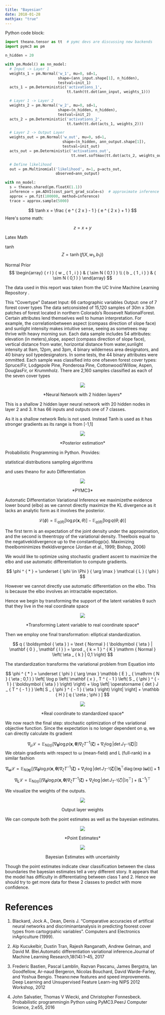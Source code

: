 ```yaml
---
title: "Bayesian"
date: 2018-01-28
mathjax: "true"
---
```


Python code block:
```python
import theano.tensor as tt  # pymc devs are discussing new backends
import pymc3 as pm

n_hidden = 20

with pm.Model() as nn_model:
  # Input -> Layer 1
  weights_1 = pm.Normal('w_1', mu=0, sd=1,
                        shape=(ann_input.shape[1], n_hidden),
                        testval=init_1)
  acts_1 = pm.Deterministic('activations_1',
                            tt.tanh(tt.dot(ann_input, weights_1)))

  # Layer 1 -> Layer 2
  weights_2 = pm.Normal('w_2', mu=0, sd=1,
                        shape=(n_hidden, n_hidden),
                        testval=init_2)
  acts_2 = pm.Deterministic('activations_2',
                            tt.tanh(tt.dot(acts_1, weights_2)))

  # Layer 2 -> Output Layer
  weights_out = pm.Normal('w_out', mu=0, sd=1,
                          shape=(n_hidden, ann_output.shape[1]),
                          testval=init_out)
  acts_out = pm.Deterministic('activations_out',
                              tt.nnet.softmax(tt.dot(acts_2, weights_out)))  # noqa

  # Define likelihood
  out = pm.Multinomial('likelihood', n=1, p=acts_out,
                       observed=ann_output)

with nn_model:
  s = theano.shared(pm.floatX(1.1))
  inference = pm.ADVI(cost_part_grad_scale=s)  # approximate inference done using ADVI
  approx = pm.fit(100000, method=inference)
  trace = approx.sample(5000)
```

$$
\tanh x = \frac { e ^ { 2 x } - 1 } { e ^ { 2 x } + 1 }
$$
Here's some math:

$$z=x+y$$

Latex Math

tanh
$$ Z = \tanh \left( f \left( X , w _ { 1 } , b _ { 1 } \right) \right) $$

Normal Prior
$$ \begin{array} { r l } { w _ { 1 , i } } & { \sim N ( 0,1 ) } \\ { b _ { 1 , i } } & { \sim N ( 0,1 ) } \end{array}
$$


The data used in this report was taken from the UC Irvine Machine Learning Repository .

This "Covertype" Dataset
Input: 66 cartographic variables
Output: one of 7 forest cover types
  The data setconsisted of 15,120 samples of 30m x 30m patches of forest located in northern Colorado’s Roosevelt NationalForest.   Certain  attributes  lend  themselves  well  to  human  interpretation.   For  example,  the  correlationbetween aspect (compass direction of slope face) and sunlight intensity makes intuitive sense, seeing as sometrees may thrive with heavy morning sun.  Each data sample includes 54 attributes:  elevation (in meters),slope, aspect (compass direction of slope face), vertical distance from water, horizontal distance from water,sunlight intensity at 9am,  12pm,  and 3pm,  4 binary wilderness area designators,  and 40 binary soil typedesignators.  In some tests, the 44 binary attributes were ommitted.  Each sample was classified into one ofseven forest cover types: Spruce/Fir, Lodgepole Pine, Ponderosa Pine, Cottonwood/Willow, Aspen, DouglasFir, or Krummholz.  There are 2,160 samples classified as each of the seven cover types


<p align="center">
<img src="https://imgur.com/IW3YlC1.jpg">
</p>

<center>
*Neural Network with 2 hidden layers*
</center>

This is a shallow 2 hidden layer neural network with 20 hidden nodes in layer 2 and 3. It has 66 inputs and outputs one of 7 classes.

As it is a shallow network Relu is not used. Instead Tanh is used as it has stronger gradients as its range is from [-1,1]

<p align="center">
<img src="https://imgur.com/uQLulwa.jpg">
</p>

<center>
*Posterior estimation*
</center>


Probabilistic Programming in Python. Provides:

statistical distributions
sampling algorithms

and uses theano for auto Differentiation

<p align="center">
<img src="https://imgur.com/rlj30rc.jpg">
</p>

<center>
*PYMC3*
</center>

Automatic Differentiation Variational Inference
we maximizethe evidence lower bound (elbo) as we cannot directly maximize the KL divergence as it lacks an analytic form as it involves the posterior.



$$
\mathcal { L } ( \phi ) = \mathbb { E } _ { q ( \theta ) } [ \log p ( \mathbf { x } , \theta ) ] - \mathbb { E } _ { q ( \theta ) } [ \log q ( \theta ; \phi ) ]
$$


The first term is an expectation of the joint density under the approximation, and the second is theentropy of the variational density. Theelbois equal to the negativekldivergence up to the constantlogp(x). Maximizing theelbominimizes thekldivergence (Jordan et al., 1999; Bishop, 2006)


We would like to optimize using stochastic gradient ascent to maximize the elbo and use automatic differentiation to compute gradients.

$$
\phi ^ { * } = \underset { \phi \in \Phi } { \arg \max } \mathcal { L } ( \phi )
$$

However we cannot directly use automatic differentiation on the elbo. This is because the elbo involves an intractable expectation.

Hence we begin by transforming the support of the latent variables θ such that they live in the real coordinate space

<p align="center">
<img src="https://imgur.com/O8cQbDP.jpg">
</p>

<center>
*Transforming Latent variable to real coordinate space*
</center>

 Then we employ one final transformation: elliptical standardization.

$$
q ( \boldsymbol { \eta } ) = \text { Normal } ( \boldsymbol { \eta } | \mathbf { 0 } , \mathbf { I } ) = \prod _ { k = 1 } ^ { K } \mathrm { Normal } \left( \eta _ { k } | 0,1 \right)
$$

The standardization transforms the variational problem from Equation into

$$
\phi ^ { * } = \underset { \phi } { \arg \max } \mathbb { E } _ { \mathrm { N } ( \eta ; 0,1 ) } \left[ \log p \left( \mathbf { x } , T ^ { - 1 } \left( S _ { \phi } ^ { - 1 } ( \boldsymbol { \eta } ) \right) \right) + \log \left| \operatorname { det } J _ { T ^ { - 1 } } \left( S _ { \phi } ^ { - 1 } ( \eta ) \right) \right| \right] + \mathbb { H } [ q ( \zeta ; \phi ) ]
$$

<p align="center">
<img src="https://imgur.com/BHsOwsg.jpg">
</p>

<center>
*Real coordinate to standardized space*
</center>

We now reach the final step: stochastic optimization of the variational objective function. Since the expectation is no longer dependent on φ, we can directly calculate its gradient

$$
\nabla _ { \mu } \mathcal { L } = \mathbb { E } _ { \mathrm { N } ( \eta ) } \left[ \nabla _ { \boldsymbol { \theta } } \log p ( \mathbf { x } , \boldsymbol { \theta } ) \nabla _ { \zeta } T ^ { - 1 } ( \boldsymbol { \zeta } ) + \nabla _ { \zeta } \log \left| \operatorname { det } J _ { T ^ { - 1 } } ( \boldsymbol { \zeta } ) \right| \right]
$$
We obtain gradients with respect to ω (mean-field) and L (full-rank) in a similar fashion

$$
\nabla _ { \boldsymbol { \omega } } \mathcal { L } = \mathbb { E } _ { \mathrm { N } ( \boldsymbol { \eta } ) } \left[ \left( \nabla _ { \boldsymbol { \theta } } \log p ( \mathbf { x } , \boldsymbol { \theta } ) \nabla _ { \zeta } T ^ { - 1 } ( \boldsymbol { \zeta } ) + \nabla _ { \zeta } \log \left| \operatorname { det } J _ { T ^ { - 1 } } ( \boldsymbol { \zeta } ) \right| \right) \boldsymbol { \eta } ^ { \top } \operatorname { diag } ( \exp ( \boldsymbol { \omega } ) ) \right] + \mathbf { 1 }
$$

$$
\nabla _ { \mathbf { L } } \mathcal { L } = \mathbb { E } _ { \mathrm { N } ( \eta ) } \left[ \left( \nabla _ { \boldsymbol { \theta } } \log p ( \mathbf { x } , \boldsymbol { \theta } ) \nabla _ { \zeta } T ^ { - 1 } ( \boldsymbol { \zeta } ) + \nabla _ { \zeta } \log \left| \operatorname { det } J _ { T ^ { - 1 } } ( \zeta ) \right| \right) \eta ^ { \top } \right] + \left( \mathbf { L } ^ { - 1 } \right) ^ { \top }
$$


We visualize the weights of the outputs.

<p align="center">
<img src="https://imgur.com/LpYJ6jI.jpg">
</p>
<center>
Output layer weights
</center>

We can compute both the point estimates as well as the bayesian estimates.

<p align="center">
<img src="https://imgur.com/t0L4iZS.jpg">
</p>

<center>
*Point Estimates*
</center>


<p align="center">
<img src="https://imgur.com/IGSOEdn.jpg">
</p>

<center>
Bayesian Estimates with uncertainity
</center>

Though the point estimates indicate clear classification between the class boundaries the bayesian estimates tell a very different story. It appears that the model has difficulty in differentiating between class 1 and 2. Hence we should try to get more data for these 2 classes to predict with more confidence.

# References

1. Blackard, Jock A., Dean, Denis J. “Comparative accuracies of artifical neural networks and discriminantanalysis  in  predicting  foorest  cover  types  from  cartogrpahic  variables”.  Computers  and  Electronics  inAgriculture (1999).

2. Alp  Kucukelbir,  Dustin  Tran,  Rajesh  Ranganath,  Andrew  Gelman,  and  David  M.  Blei.Automatic differentiation variational inference.Journal  of  Machine  Learning  Research,18(14):1–45, 2017

3. Frederic Bastien,  Pascal Lamblin, Razvan Pascanu, James Bergstra, Ian Goodfellow, Ar-naud  Bergeron,  Nicolas  Bouchard,  David  Warde-Farley,  and  Yoshua  Bengio.   Theano:new features and speed improvements.  Deep Learning and Unsupervised Feature Learn-ing NIPS 2012 Workshop, 2012

4. John Salvatier, Thomas V Wiecki, and Christopher Fonnesbeck. Probabilistic programmingin Python using PyMC3.PeerJ Computer Science, 2:e55, 2016

